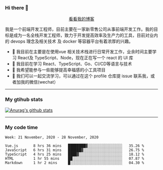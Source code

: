 ### Hi there 👋

<p align="center">
  <a href="https://real-jacket.github.io/">看看我的博客</a>
</p>

我是一个前端开发工程师，目前主要在一家新零售公司从事前端开发工作。我的目标是成为一名全栈开发工程师，致力于开发提高效率及生产力的工具，目前对业内的 devops 理念及相关技术 及 docker 等容器平台有着浓厚的兴趣。

- 🔭 我目前在主要是在使用vue 相关技术栈进行日常开发工作，业余时间主要学习 React及 TypeScript、Node，现在正在写一个 react 的 UI 库 
- 🌱 我目前在学习 React、TypeScript、Go、CI/CD等语言与技术
- 👯 我希望能参与一些能够提高幸福感的小工具项目
- 💬 我们可以一起交流学习，可以通过在这个 profile 仓库提 issue 联系我，或者加我的微信(wechat）

***

### My gtihub stats

[![Anurag's github stats](https://github-readme-stats.vercel.app/api?username=real-jacket)](https://github.com/anuraghazra/github-readme-stats)

***

### My code time

<!--START_SECTION:waka-->
```text
Week: 21 November, 2020 - 28 November, 2020

Vue.js       8 hrs 36 mins   ████████▓░░░░░░░░░░░░░░░░   35.26 % 
JavaScript   6 hrs 31 mins   ██████▓░░░░░░░░░░░░░░░░░░   26.75 % 
TypeScript   4 hrs 25 mins   ████▓░░░░░░░░░░░░░░░░░░░░   18.12 % 
HTML         1 hr 55 mins    ██░░░░░░░░░░░░░░░░░░░░░░░   07.87 % 
Markdown     1 hr 2 mins     █░░░░░░░░░░░░░░░░░░░░░░░░   04.30 % 
```
<!--END_SECTION:waka-->
